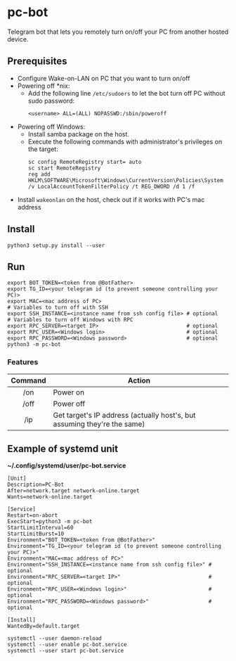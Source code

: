 # pc-bot

Telegram bot that lets you remotely turn on/off your PC from another hosted device.

## Prerequisites

- Configure Wake-on-LAN on PC that you want to turn on/off
- Powering off *nix:
    - Add the following line `/etc/sudoers` to let the bot turn off PC without sudo password:
        ```
        <username> ALL=(ALL) NOPASSWD:/sbin/poweroff
        ```
- Powering off Windows:
    - Install samba package on the host.
    - Execute the following commands with administrator's privileges on the target:
        ```
        sc config RemoteRegistry start= auto
        sc start RemoteRegistry
        reg add HKLM\SOFTWARE\Microsoft\Windows\CurrentVersion\Policies\System /v LocalAccountTokenFilterPolicy /t REG_DWORD /d 1 /f
        ```
- Install `wakeonlan` on the host, check out if it works with PC's mac address

## Install

```
python3 setup.py install --user
```

## Run

```
export BOT_TOKEN=<token from @BotFather>
export TG_ID=<your telegram id (to prevent someone controlling your PC)>
export MAC=<mac address of PC>
# Variables to turn off with SSH
export SSH_INSTANCE=<instance name from ssh config file> # optional
# Variables to turn off Windows with RPC
export RPC_SERVER=<target IP>                            # optional
export RPC_USER=<Windows login>                          # optional
export RPC_PASSWORD=<Windows password>                   # optional
python3 -m pc-bot
```

### Features

| Command   | Action                                                                   |
| :-------: | ------------------------------------------------------------------------ |
| /on       | Power on                                                                 |
| /off      | Power off                                                                |
| /ip       | Get target's IP address (actually host's, but assuming they're the same) |



## Example of systemd unit

**~/.config/systemd/user/pc-bot.service**
```
[Unit]
Description=PC-Bot
After=network.target network-online.target
Wants=network-online.target

[Service]
Restart=on-abort
ExecStart=python3 -m pc-bot
StartLimitInterval=60
StartLimitBurst=10
Environment="BOT_TOKEN=<token from @BotFather>"
Environment="TG_ID=<your telegram id (to prevent someone controlling your PC)>"
Environment="MAC=<mac address of PC>"
Environment="SSH_INSTANCE=<instance name from ssh config file>" # optional
Environment="RPC_SERVER=<target IP>"                            # optional
Environment="RPC_USER=<Windows login>"                          # optional
Environment="RPC_PASSWORD=<Windows password>"                   # optional

[Install]
WantedBy=default.target
```

```
systemctl --user daemon-reload
systemctl --user enable pc-bot.service
systemctl --user start pc-bot.service
```
